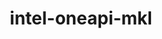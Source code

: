 ---
title: "intel-oneapi-mkl"
layout: cache
categories: [package, develop-2024-06-16]
meta: {"versions": ["2024.0.0"], "compilers": ["gcc@=11.4.0", "gcc@=12.3.0", "intel@=2021.10.0", "oneapi@=2023.2.0", "oneapi@=2024.0.0"], "oss": ["amzn2", "ubuntu22.04"], "platforms": ["linux"], "targets": ["x86_64_v3", "x86_64_v4"], "stacks": ["aws-pcluster-x86_64_v4", "e4s", "e4s-oneapi", "ml-linux-x86_64-cpu", "ml-linux-x86_64-cuda", "root"], "num_specs": 12, "num_specs_by_stack": {"ml-linux-x86_64-cpu": 1, "root": 12, "ml-linux-x86_64-cuda": 1, "e4s": 1, "aws-pcluster-x86_64_v4": 8, "e4s-oneapi": 1}}
spec_details: [{"hash": "bem3lf2kmi7fiambklmc4pme3pw4y4qg", "compiler": "gcc@=11.4.0", "versions": ["2024.0.0"], "os": "ubuntu22.04", "platform": "linux", "target": "x86_64_v3", "variants": ["build_system=generic", "~cluster", "+envmods", "~gfortran", "~ilp64", "mpi_family=none", "+shared", "threads=none"], "stacks": ["ml-linux-x86_64-cpu", "root"], "size": "-", "tarball": "https://binaries.spack.io/releases/develop-2024-06-16/build_cache/linux-ubuntu22.04-x86_64_v3/gcc-11.4.0/intel-oneapi-mkl-2024.0.0/linux-ubuntu22.04-x86_64_v3-gcc-11.4.0-intel-oneapi-mkl-2024.0.0-bem3lf2kmi7fiambklmc4pme3pw4y4qg.spack"}, {"hash": "ue4bso6ndgqll7g6fd4n7a5d27ahdkmk", "compiler": "gcc@=11.4.0", "versions": ["2024.0.0"], "os": "ubuntu22.04", "platform": "linux", "target": "x86_64_v3", "variants": ["build_system=generic", "~cluster", "+envmods", "~gfortran", "~ilp64", "mpi_family=none", "+shared", "threads=none"], "stacks": ["root", "ml-linux-x86_64-cuda"], "size": "-", "tarball": "https://binaries.spack.io/releases/develop-2024-06-16/build_cache/linux-ubuntu22.04-x86_64_v3/gcc-11.4.0/intel-oneapi-mkl-2024.0.0/linux-ubuntu22.04-x86_64_v3-gcc-11.4.0-intel-oneapi-mkl-2024.0.0-ue4bso6ndgqll7g6fd4n7a5d27ahdkmk.spack"}, {"hash": "pfssidollq6g22mbzvbpkr4xetnfa3bn", "compiler": "gcc@=11.4.0", "versions": ["2024.0.0"], "os": "ubuntu22.04", "platform": "linux", "target": "x86_64_v3", "variants": ["build_system=generic", "~cluster", "+envmods", "~gfortran", "~ilp64", "mpi_family=none", "+shared", "threads=none"], "stacks": ["root", "e4s"], "size": "-", "tarball": "https://binaries.spack.io/releases/develop-2024-06-16/build_cache/linux-ubuntu22.04-x86_64_v3/gcc-11.4.0/intel-oneapi-mkl-2024.0.0/linux-ubuntu22.04-x86_64_v3-gcc-11.4.0-intel-oneapi-mkl-2024.0.0-pfssidollq6g22mbzvbpkr4xetnfa3bn.spack"}, {"hash": "lz3yhqayhl2qebi7yqj47d2atlcsd5t3", "compiler": "oneapi@=2023.2.0", "versions": ["2024.0.0"], "os": "amzn2", "platform": "linux", "target": "x86_64_v3", "variants": ["build_system=generic", "~cluster", "+envmods", "~gfortran", "~ilp64", "mpi_family=none", "+shared", "threads=none"], "stacks": ["root", "aws-pcluster-x86_64_v4"], "size": "-", "tarball": "https://binaries.spack.io/releases/develop-2024-06-16/build_cache/linux-amzn2-x86_64_v3/oneapi-2023.2.0/intel-oneapi-mkl-2024.0.0/linux-amzn2-x86_64_v3-oneapi-2023.2.0-intel-oneapi-mkl-2024.0.0-lz3yhqayhl2qebi7yqj47d2atlcsd5t3.spack"}, {"hash": "sjakbla2dnnckgmguzhux65x4nthhkjq", "compiler": "oneapi@=2024.0.0", "versions": ["2024.0.0"], "os": "ubuntu22.04", "platform": "linux", "target": "x86_64_v3", "variants": ["build_system=generic", "~cluster", "+envmods", "~gfortran", "~ilp64", "mpi_family=none", "+shared", "threads=none"], "stacks": ["root", "e4s-oneapi"], "size": "-", "tarball": "https://binaries.spack.io/releases/develop-2024-06-16/build_cache/linux-ubuntu22.04-x86_64_v3/oneapi-2024.0.0/intel-oneapi-mkl-2024.0.0/linux-ubuntu22.04-x86_64_v3-oneapi-2024.0.0-intel-oneapi-mkl-2024.0.0-sjakbla2dnnckgmguzhux65x4nthhkjq.spack"}, {"hash": "5asa3m6j55lcuqb4ihv4tprscxfhuj3q", "compiler": "intel@=2021.10.0", "versions": ["2024.0.0"], "os": "amzn2", "platform": "linux", "target": "x86_64_v3", "variants": ["build_system=generic", "+cluster", "+envmods", "~gfortran", "~ilp64", "mpi_family=mpich", "+shared", "threads=none"], "stacks": ["root", "aws-pcluster-x86_64_v4"], "size": "-", "tarball": "https://binaries.spack.io/releases/develop-2024-06-16/build_cache/linux-amzn2-x86_64_v3/intel-2021.10.0/intel-oneapi-mkl-2024.0.0/linux-amzn2-x86_64_v3-intel-2021.10.0-intel-oneapi-mkl-2024.0.0-5asa3m6j55lcuqb4ihv4tprscxfhuj3q.spack"}, {"hash": "ms37c6papep2c36vfjzwmin5luxjy3yv", "compiler": "oneapi@=2023.2.0", "versions": ["2024.0.0"], "os": "amzn2", "platform": "linux", "target": "x86_64_v4", "variants": ["build_system=generic", "~cluster", "+envmods", "~gfortran", "~ilp64", "mpi_family=none", "+shared", "threads=none"], "stacks": ["root", "aws-pcluster-x86_64_v4"], "size": "-", "tarball": "https://binaries.spack.io/releases/develop-2024-06-16/build_cache/linux-amzn2-x86_64_v4/oneapi-2023.2.0/intel-oneapi-mkl-2024.0.0/linux-amzn2-x86_64_v4-oneapi-2023.2.0-intel-oneapi-mkl-2024.0.0-ms37c6papep2c36vfjzwmin5luxjy3yv.spack"}, {"hash": "uzd6ap2yosimickl6kupnrlr33t7aj2c", "compiler": "intel@=2021.10.0", "versions": ["2024.0.0"], "os": "amzn2", "platform": "linux", "target": "x86_64_v4", "variants": ["build_system=generic", "+cluster", "+envmods", "~gfortran", "~ilp64", "mpi_family=mpich", "+shared", "threads=none"], "stacks": ["root", "aws-pcluster-x86_64_v4"], "size": "-", "tarball": "https://binaries.spack.io/releases/develop-2024-06-16/build_cache/linux-amzn2-x86_64_v4/intel-2021.10.0/intel-oneapi-mkl-2024.0.0/linux-amzn2-x86_64_v4-intel-2021.10.0-intel-oneapi-mkl-2024.0.0-uzd6ap2yosimickl6kupnrlr33t7aj2c.spack"}, {"hash": "r5sx7s2xnkwlgp6rxp64nxdowdnelimg", "compiler": "intel@=2021.10.0", "versions": ["2024.0.0"], "os": "amzn2", "platform": "linux", "target": "x86_64_v3", "variants": ["build_system=generic", "~cluster", "+envmods", "~gfortran", "~ilp64", "mpi_family=none", "+shared", "threads=none"], "stacks": ["root", "aws-pcluster-x86_64_v4"], "size": "-", "tarball": "https://binaries.spack.io/releases/develop-2024-06-16/build_cache/linux-amzn2-x86_64_v3/intel-2021.10.0/intel-oneapi-mkl-2024.0.0/linux-amzn2-x86_64_v3-intel-2021.10.0-intel-oneapi-mkl-2024.0.0-r5sx7s2xnkwlgp6rxp64nxdowdnelimg.spack"}, {"hash": "bpoglix2s75etd5ovpyxgfig5ehgozaw", "compiler": "intel@=2021.10.0", "versions": ["2024.0.0"], "os": "amzn2", "platform": "linux", "target": "x86_64_v4", "variants": ["build_system=generic", "~cluster", "+envmods", "~gfortran", "~ilp64", "mpi_family=none", "+shared", "threads=none"], "stacks": ["root", "aws-pcluster-x86_64_v4"], "size": "-", "tarball": "https://binaries.spack.io/releases/develop-2024-06-16/build_cache/linux-amzn2-x86_64_v4/intel-2021.10.0/intel-oneapi-mkl-2024.0.0/linux-amzn2-x86_64_v4-intel-2021.10.0-intel-oneapi-mkl-2024.0.0-bpoglix2s75etd5ovpyxgfig5ehgozaw.spack"}, {"hash": "ocmxeg5rvv4mwuvtm2t3i326gcyc4dv7", "compiler": "gcc@=12.3.0", "versions": ["2024.0.0"], "os": "amzn2", "platform": "linux", "target": "x86_64_v3", "variants": ["build_system=generic", "~cluster", "+envmods", "~gfortran", "~ilp64", "mpi_family=none", "+shared", "threads=none"], "stacks": ["root", "aws-pcluster-x86_64_v4"], "size": "-", "tarball": "https://binaries.spack.io/releases/develop-2024-06-16/build_cache/linux-amzn2-x86_64_v3/gcc-12.3.0/intel-oneapi-mkl-2024.0.0/linux-amzn2-x86_64_v3-gcc-12.3.0-intel-oneapi-mkl-2024.0.0-ocmxeg5rvv4mwuvtm2t3i326gcyc4dv7.spack"}, {"hash": "mjfkuv3svycxi4gapbxplcz3efhqskaq", "compiler": "gcc@=12.3.0", "versions": ["2024.0.0"], "os": "amzn2", "platform": "linux", "target": "x86_64_v4", "variants": ["build_system=generic", "~cluster", "+envmods", "~gfortran", "~ilp64", "mpi_family=none", "+shared", "threads=none"], "stacks": ["root", "aws-pcluster-x86_64_v4"], "size": "-", "tarball": "https://binaries.spack.io/releases/develop-2024-06-16/build_cache/linux-amzn2-x86_64_v4/gcc-12.3.0/intel-oneapi-mkl-2024.0.0/linux-amzn2-x86_64_v4-gcc-12.3.0-intel-oneapi-mkl-2024.0.0-mjfkuv3svycxi4gapbxplcz3efhqskaq.spack"}]
---